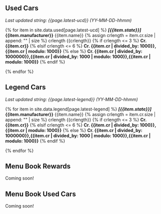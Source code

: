 ---
---
## Used Cars

_Last updated string: {{page.latest-ucd}} (YY-MM-DD-hhmm)_

{% for item in site.data.used[page.latest-ucd] %}
***\[{{item.state}}\]***
**{{item.manufacturer}}** {{item.name}}
    {% assign crlength = item.cr.size | append: "" | size %}
    crlength {{crlength}}
    {% if crlength <= 3 %}
**Cr. {{item.cr}}**
    {% elsif crlength <= 6 %}
**Cr. {{item.cr | divided_by: 1000}},{{item.cr | modulo: 1000}}**
    {% else %}
**Cr. {{item.cr | divided_by: 1000000}},{{item.cr | divided_by: 1000 | modulo: 1000}},{{item.cr | modulo: 1000}}**
    {% endif %}


{% endfor %}

## Legend Cars

_Last updated string: {{page.latest-legend}} (YY-MM-DD-hhmm)_

{% for item in site.data.legend[page.latest-legend] %}
***\[{{item.state}}\]***
**{{item.manufacturer}}** {{item.name}}
    {% assign crlength = item.cr.size | append: "" | size %}
    crlength {{crlength}}
    {% if crlength <= 3 %}
**Cr. {{item.cr}}**
    {% elsif crlength <= 6 %}
**Cr. {{item.cr | divided_by: 1000}},{{item.cr | modulo: 1000}}**
    {% else %}
**Cr. {{item.cr | divided_by: 1000000}},{{item.cr | divided_by: 1000 | modulo: 1000}},{{item.cr | modulo: 1000}}**
    {% endif %}


{% endfor %}

## Menu Book Rewards

Coming soon!

## Menu Book Used Cars

Coming soon!